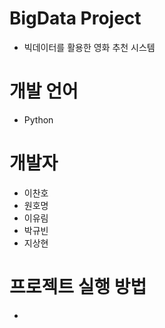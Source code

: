 # BigData Project
- 빅데이터를 활용한 영화 추천 시스템 


# 개발 언어
- Python

# 개발자
- 이찬호
- 원호명
- 이유림
- 박규빈
- 지상현


# 프로젝트 실행 방법
- 
